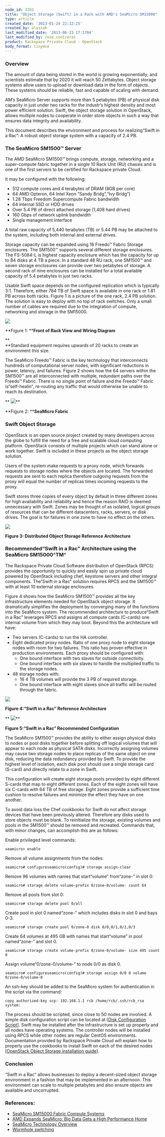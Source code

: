 ```yaml
---
node_id: 3281
title: "Object Storage (Swift) in a Rack with AMD's SeaMicro SM15000"
type: article
created_date: '2013-01-24 22:12:25'
created_by: alyssah
last_modified_date: '2013-06-23 17:1704'
last_modified_by: rose.contreras
product: Rackspace Private Cloud - OpenStack
body_format: tinymce
---
```


### Overview

The amount of data being stored in the world is growing exponentially,
and scientists estimate that by 2020 it will reach 50 Zettabytes. Object
storage systems allow users to upload or download data in the form of
objects. These systems should be reliable, fast and capable of scaling
with demand. 

AM&rsquo;s SeaMicro Server supports more than 5 petabytes (PB) of physical
disk capacity in just under two racks for the industr&rsquo;s highest density
and most power efficient solution. Swift, the object storage solution in
OpenStack, allows multiple nodes to cooperate in order store objects in
such a way that ensures data integrity and availability. 

This document describes the environment and process for realizing&ldquo;Swift
in a Rac&rdquo;: A robust object storage system with a capacity of 2.4 PB.

### The SeaMicro SM1500&trade; Server

The AMD SeaMicro SM1500&trade; brings compute, storage, networking and a
super-compute fabric together in a single 10 Rack Unit (RU) chassis and
is one of the first servers to be certified for Rackspace private Cloud.

It may be configured with the following:

-   512 compute cores and 4 terabytes of DRAM (8GB per core)
-   64 AMD Opteron, 64 Intel Xeon &ldquo;Sandy Bridg&rdquo;,&ldquo;Ivy Bridg&rdquo;)
-   1.28 Tbps Freedom Supercompute Fabric bandwidth
-   64 internal SSD or HDD drives
-   Over 5.4 PB of direct attached storage (1,408 hard drives)
-   160 Gbps of network uplink bandwidth
-   Single management interface

A total raw capacity of 5,440 terabytes (TB) or 5.44 PB may be attached
to the system, including both internal and external drives. 

Storage capacity can be expanded using 16 Freedo&trade; Fabric Storage
enclosures. The SM1500&trade; supports several different storage enclosures.
The FS-5084-L is highest capacity enclosure which has the capacity for
up to 84 disks at 4 TB a piece. In a standard 48 RU rack, one SM1500&trade;
and seven storage enclosures can provide over two petabytes of storage.
A second rack of nine enclosures can be installed for a total available
capacity of 5.4 petabytes in just two racks. 

Usable Swift space depends on the configured replication which is
typically 3:1. Therefore, either 784 TB of Swift space is available in
one rack or 1.81 PB across both racks. Figure 1 is a picture of the one
rack, 2.4 PB solution. The solution is easy to deploy with no top of
rack switches. Only a small number of cables are required due to the
integration of compute, networking and storage in the SM15000.

 ![](/knowledge_center/sites/default/files/field/image/Front%20of%20Rack%20View%20and%20Wiring%20Diagram.jpg)

**Figure 1: ****Front of Rack View and Wiring Diagram**

**\
**Standard equipment requires upwards of 20 racks to create an
environment this size.

The SeaMicro Freedo&trade; Fabric is the key technology that interconnects
hundreds of computational server nodes, with significant reductions in
power, latency, and failures. Figure 2 shows how the 64 servers within
the SM1500&trade; are all interconnected with multiple, redundant paths over
the Freedo&trade; Fabric. There is no single point of failure and the
Freedo&trade; Fabric is&ldquo;self-healin&rdquo;, re-routing any traffic that would
otherwise be unable to reach its destination.

** ![](/knowledge_center/sites/default/files/field/image/SeaMicro%20Fabric.jpg)**

**Figure 2: ****SeaMicro Fabric**

### Swift Object Storage

OpenStack is an open source project created by many developers across
the globe to fulfill the need for a free and scalable cloud computing
platform. OpenStack consists of multiple projects which can stand alone
or work together. Swift is included in these projects as the object
storage solution. 

Users of the system make requests to a proxy node, which forwards
requests to storage nodes where the objects are located. The forwarded
requests are sent to each replica therefore outgoing requests from the
proxy will equal the number of replicas times incoming requests to the
proxy.

Swift stores three copies of every object by default in three different
zones for high availability and reliability and hence the reason RAID is
deemed unnecessary with Swift. Zones may be thought of as isolated,
logical groups of resources that can be different datacenters, racks,
servers, or disk drives. The goal is for failures in one zone to have no
effect on the others. 

 

 ![](/knowledge_center/sites/default/files/field/image/Distributed%20Object%20Storage%20Reference%20Architecture.jpg)

**Figure 3: Distributed Object Storage Reference Architecture**

### Recommended&ldquo;Swift in a Rac&rdquo; Architecture using the SeaMicro SM15000^TM^

The Rackspace Private Cloud Software distribution of OpenStack (RPCS)
provides the opportunity to quickly and easily spin up private cloud
powered by OpenStack including chef, keystone servers and other integral
components. The&ldquo;Swift in a Rac&rdquo; solution requires RPCS and the
SM1500&trade; with at least 10 external storage enclosures.

Figure 4 shows how the SeaMicro SM1500&trade; provides all the key
infrastructure elements needed for OpenStack object storage. It
dramatically simplifies the deployment by converging many of the
functions into the SeaMicro system. The recommended architecture to
produce&ldquo;Swift in a Rac&rdquo; leverages RPCS and assigns all compute cards
(C-cards) one internal volume from which they may boot. Beyond this the
architecture will have:

-   Two servers (C-cards) to run the HA controller.
-   Eight dedicated proxy nodes. Ratio of one proxy node to eight
    storage nodes with room for two failures. This ratio has proven
    effective in production environments. Each proxy should be
    configured with:
    -   One bound interface with two slaves for outside connectivity.
    -   One bound interface with six slaves to handle the multiplied
        traffic to the storage nodes.
-   48 storage nodes with:
    -   16 4 TB volumes will provide the 3 PB of required storage.
    -   One bound interface with eight slaves since all traffic will be
        routed through the fabric.

 

 ![](/knowledge_center/sites/default/files/field/image/Swift%20in%20a%20Rack%20Reference%20Architecture.jpg)

**Figure 4:&ldquo;Swift in a Rac&rdquo; Reference Architecture**

** ![](/knowledge_center/sites/default/files/field/image/Swift%20in%20a%20Rack%20Recommended%20Configuration.jpg)**

**Figure 5:&ldquo;Swift in a Rac&rdquo; Recommended Configuration**

The SeaMicro SM1500&trade; provides the ability to either assign physical
disks to nodes or pool disks together before splitting off logical
volumes that will appear to each node as physical SATA disks.
Incorrectly assigning volumes may cause two storage nodes to place
replicas of the same object on one disk, reducing the data redundancy
provided by Swift. To provide the highest level of isolation, each disk
pool should use a single storage card (S-card) and directly relate to a
zone in Swift. 

This configuration will create eight storage pools provided by eight
different S-cards that map to eight different zones. Each of the eight
zones will have six C-cards with 64 TB of free storage. Eight zones
provide a sufficient time cushion to resolve failures and minimize the
effect they have on one another. 

To avoid data loss the Chef cookbooks for Swift do not affect storage
devices that have been previously altered. Therefore any disks used to
store objects must be blank. To reinitialize the storage, existing
volumes and pools in the SM1500&trade; should be removed and recreated.
Commands that, with minor changes, can accomplish this are as follows:

Enable privileged level commands:

    seamicro> enable

Remove all volume assignments from the nodes:

    seamicro# configureseamicro(config)# storage assign-clear

Remove 96 volumes with names that start&ldquo;volume&rdquo; from&ldquo;zone-&rdquo; in slot
0:

    seamicro# storage delete volume-prefix 0/zone-0/volume- count 64

Remove all pools from slot 0:

    seamicro# storage delete pool 0/all

Create pool in slot 0 named&ldquo;zone-&rdquo; which includes disks in slot 0 and
bays 0-3.

    seamicro# storage create pool 0/zone-0 disk 0/0,0/1,0/2,0/3

Create 64 volumes at 495 GB with names that start&ldquo;volume&rdquo; in pool
named&ldquo;zone-&rdquo; and slot 0.

    seamicro# storage create volume-prefix 0/zone-0/volume- size 495 count 8

Assign volume&ldquo;0/zone-0/volume-&rdquo; to node 0/0 as disk 0.

    seamicro# configureseamicro(config)# storage assign 0/0 0 volume 0/zone-0/volume-0

An ssh-key should be added to the SeaMicro system for authentication in
the script via the command:

    copy authorized-key scp: 192.168.1.1 rcb /home/rcb/.ssh/rcb_rsa system:

 The process should be scripted, since close to 50 nodes are involved. A
simple disk configuration script can be located at [[Disk Configuration
Script](http://a5a400a78267f687417a-ad3211b4faa062e0774d6af6255fc585.r97.cf1.rackcdn.com/diskConfig.sh)].
Swift may be installed after the infrastructure is set up properly and
all nodes have operating systems. The controller nodes will be installed
using RPCS while other nodes are regular CentOS environments.
Documentation provided by Rackspace Private Cloud will explain how to
properly use the cookbooks to install Swift on each of the desired nodes
[[OpenStack Object Storage installation
guide](http://addff702607deedcafc3-81cc2db876f4430c0f6e1367cfd71afd.r1.cf1.rackcdn.com/rackspace-private-cloud-swift-install.pdf)]. 

### Conclusion
&ldquo;Swift in a Rac&rdquo; allows businesses to deploy a decent-sized object
storage environment in a fashion that may be implemented in an
afternoon. This environment can scale to multiple petabytes and also
ensure objects are available and uncorrupted.

### References:

-   [SeaMicro SM15000 Fabric Compute
    Systems](http://www.seamicro.com/products/SM15000)
-   [AMD Expands SeaMicro: Big Data Gets a High Performance
    Home](http://www.brightsideofnews.com/print/2012/9/11/amd-expands-seamicro-big-data-gets-a-high-performance-home.aspx)
-   [SeaMicro Technology
    Overview](http://www.seamicro.com/sites/default/files/SM_TO01_64_v2.5.pdf)
-   [Wormhole
    switching](http://en.wikipedia.org/wiki/Wormhole_switching)


